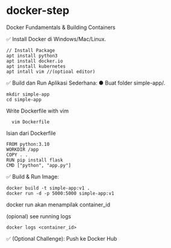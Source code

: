 # docker-step
Docker Fundamentals & Building Containers

✅ Install Docker di Windows/Mac/Linux.
```
// Install Package
apt install python3
apt install docker.io
apt install kubernetes
apt intall vim //(optioal editor)
```

✅ Build dan Run Aplikasi Sederhana:
● Buat folder simple-app/.
```
mkdir simple-app
cd simple-app
```
Write Dockerfile with vim
```
  vim Dockerfile
```

Isian dari Dockerfile
```
FROM python:3.10
WORKDIR /app
COPY . .
RUN pip install flask
CMD ["python", "app.py"]
```


✅ Build & Run Image:
```
docker build -t simple-app:v1 .
docker run -d -p 5000:5000 simple-app:v1
```
docker run akan menampilak container_id


(opional) see running logs
```
docker logs <container_id>
```

✅ (Optional Challenge): Push ke Docker Hub


